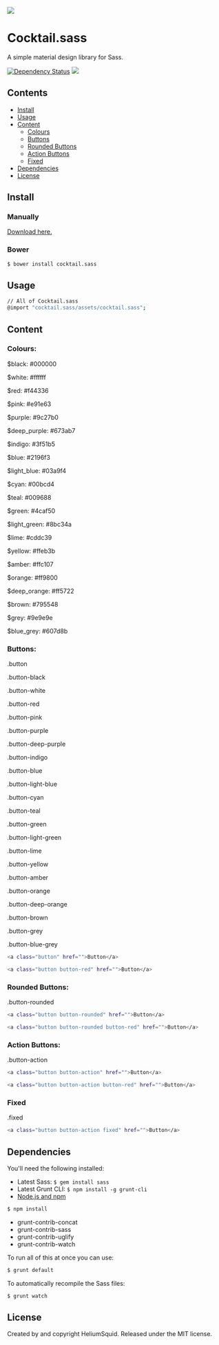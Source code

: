 ![](http://i.imgur.com/bBylLMW.png)
# Cocktail.sass
A simple material design library for Sass.

[![Dependency Status](https://david-dm.org/HeliumSquid/cocktail.sass.svg)](https://david-dm.org/HeliumSquid/cocktail.sass)
![](https://img.shields.io/badge/colours-21-orange.svg)

## Contents

- [Install](#install)
- [Usage](#usage)
- [Content](#content)
  - [Colours](#colours)
  - [Buttons](#buttons)
  - [Rounded Buttons](#rounded-buttons)
  - [Action Buttons](#action-buttons)
  - [Fixed](#fixed)
- [Dependencies](#dependencies)
- [License](#license)

## Install

### Manually

[Download here.](https://github.com/HeliumSquid/cocktail.sass/archive/master.zip)

### Bower

```bash
$ bower install cocktail.sass

```

## Usage

```bash
// All of Cocktail.sass
@import "cocktail.sass/assets/cocktail.sass";
```

## Content

### Colours:

$black: #000000

$white: #ffffff

$red: #f44336

$pink: #e91e63

$purple: #9c27b0

$deep_purple: #673ab7

$indigo: #3f51b5

$blue: #2196f3

$light_blue: #03a9f4

$cyan: #00bcd4

$teal: #009688

$green: #4caf50

$light_green: #8bc34a

$lime: #cddc39

$yellow: #ffeb3b

$amber: #ffc107

$orange: #ff9800

$deep_orange: #ff5722

$brown: #795548

$grey: #9e9e9e

$blue_grey: #607d8b

### Buttons:

.button

.button-black

.button-white

.button-red

.button-pink

.button-purple

.button-deep-purple

.button-indigo

.button-blue

.button-light-blue

.button-cyan

.button-teal

.button-green

.button-light-green

.button-lime

.button-yellow

.button-amber

.button-orange

.button-deep-orange

.button-brown

.button-grey

.button-blue-grey

```bash
<a class="button" href="">Button</a>

<a class="button button-red" href="">Button</a>
```

### Rounded Buttons:

.button-rounded

```bash
<a class="button button-rounded" href="">Button</a>

<a class="button button-rounded button-red" href="">Button</a>
```

### Action Buttons:

.button-action

```bash
<a class="button button-action" href="">Button</a>

<a class="button button-action button-red" href="">Button</a>
```

### Fixed

.fixed

```bash
<a class="button button-action fixed" href="">Button</a>
```

## Dependencies

You'll need the following installed:

- Latest Sass: `$ gem install sass`
- Latest Grunt CLI: `$ npm install -g grunt-cli`
- [Node.js and npm](http://nodejs.org/download/)

```bash
$ npm install
```

- grunt-contrib-concat
- grunt-contrib-sass
- grunt-contrib-uglify
- grunt-contrib-watch

To run all of this at once you can use:

```bash
$ grunt default
```

To automatically recompile the Sass files:

```bash
$ grunt watch
```

## License

Created by and copyright HeliumSquid. Released under the MIT license.
